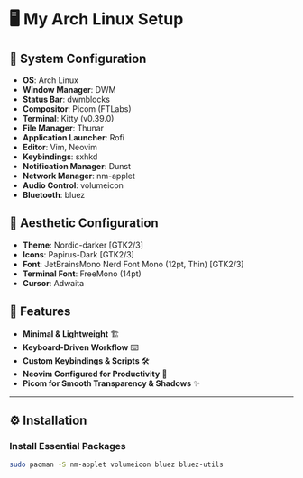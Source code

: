 # 🖥️ My Arch Linux Setup  

## 📌 System Configuration  

- **OS**: Arch Linux  
- **Window Manager**: DWM  
- **Status Bar**: dwmblocks  
- **Compositor**: Picom (FTLabs)  
- **Terminal**: Kitty (v0.39.0)  
- **File Manager**: Thunar  
- **Application Launcher**: Rofi  
- **Editor**: Vim, Neovim  
- **Keybindings**: sxhkd  
- **Notification Manager**: Dunst  
- **Network Manager**: nm-applet  
- **Audio Control**: volumeicon  
- **Bluetooth**: bluez  

## 🎨 Aesthetic Configuration  

- **Theme**: Nordic-darker [GTK2/3]  
- **Icons**: Papirus-Dark [GTK2/3]  
- **Font**: JetBrainsMono Nerd Font Mono (12pt, Thin) [GTK2/3]  
- **Terminal Font**: FreeMono (14pt)  
- **Cursor**: Adwaita  

## 🚀 Features  

- **Minimal & Lightweight** 🏗️  
- **Keyboard-Driven Workflow** ⌨️  
- **Custom Keybindings & Scripts** 🛠️  
- **Neovim Configured for Productivity** 📜  
- **Picom for Smooth Transparency & Shadows** ✨  

---

## ⚙️ Installation  

### Install Essential Packages  

```bash
sudo pacman -S nm-applet volumeicon bluez bluez-utils
